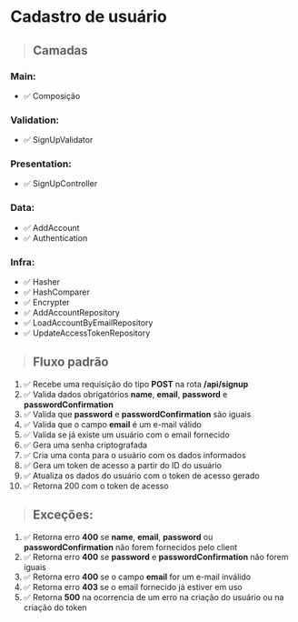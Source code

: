 # **Cadastro de usuário**

> ## Camadas
### Main:
- ✅ Composição

### Validation:
- ✅ SignUpValidator

### Presentation:
- ✅ SignUpController

### Data:
- ✅ AddAccount
- ✅ Authentication

### Infra:
- ✅ Hasher
- ✅ HashComparer
- ✅ Encrypter
- ✅ AddAccountRepository
- ✅ LoadAccountByEmailRepository
- ✅ UpdateAccessTokenRepository

> ## Fluxo padrão
1. ✅ Recebe uma requisição do tipo **POST** na rota **/api/signup**
1. ✅ Valida dados obrigatórios **name**, **email**, **password** e **passwordConfirmation**
1. ✅ Valida que **password** e **passwordConfirmation** são iguais
1. ✅ Valida que o campo **email** é um e-mail válido
1. ✅ Valida se já existe um usuário com o email fornecido
1. ✅ Gera uma senha criptografada
1. ✅ Cria uma conta para o usuário com os dados informados
1. ✅ Gera um token de acesso a partir do ID do usuário
1. ✅ Atualiza os dados do usuário com o token de acesso gerado
1. ✅ Retorna 200 com o token de acesso

> ## Exceções:
1. ✅ Retorna erro **400** se **name**, **email**, **password** ou **passwordConfirmation** não forem fornecidos pelo client
1. ✅ Retorna erro **400** se **password** e **passwordConfirmation** não forem iguais
1. ✅ Retorna erro **400** se o campo **email** for um e-mail inválido
1. ✅ Retorna erro **403** se o email fornecido já estiver em uso
1. ✅ Retorna **500** na ocorrencia de um erro na criação do usuário ou na criação do token